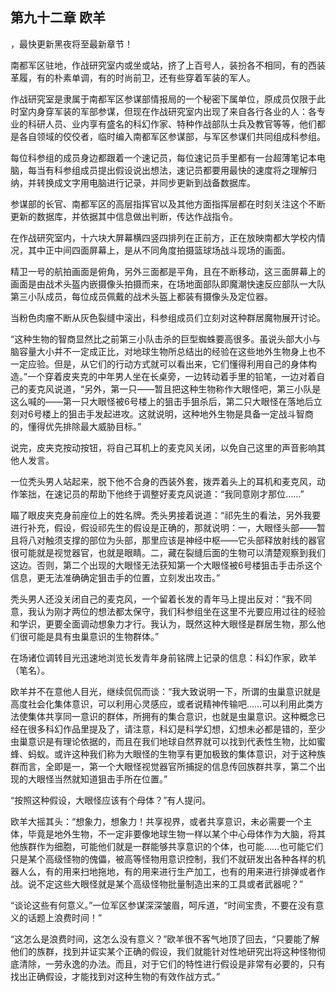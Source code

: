 ## 第九十二章 欧羊
，最快更新黑夜将至最新章节！

南都军区驻地，作战研究室内或坐或站，挤了上百号人，装扮各不相同，有的西装革履，有的朴素单调，有的时尚前卫，还有些穿着军装的军人。

作战研究室是隶属于南都军区参谋部情报局的一个秘密下属单位，原成员仅限于此时室内身穿军装的军部参谋，但现在作战研究室内出现了来自各行各业的人：各专业的科研人员、业内享有盛名的科幻作家、特种作战部队士兵及教官等等，他们都是各自领域的佼佼者，临时编入南都军区参谋部，与军区参谋们共同组成科参组。

每位科参组的成员身边都跟着一个速记员，每位速记员手里都有一台超薄笔记本电脑，每当有科参组成员提出假设说出想法，速记员都要用最快的速度将之理解归纳，并转换成文字用电脑进行记录，并同步更新到战备数据库。

参谋部的长官、南都军区的高层指挥官以及其他方面指挥层都在时刻关注这个不断更新的数据库，并依据其中信息做出判断，传达作战指令。

在作战研究室内，十六块大屏幕横四竖四排列在正前方，正在放映南都大学校内情况，其中正中间四面屏幕上，是从不同角度拍摄篮球场战斗现场的画面。

精卫一号的航拍画面是俯角，另外三面都是平角，且在不断移动，这三面屏幕上的画面是由战术头盔内嵌摄像头拍摄而来，在场地面部队即魔潮快速反应部队一大队第三小队成员，每位成员佩戴的战术头盔上都装有摄像头及定位器。

当粉色肉瘤不断从灰色裂缝中滚出，科参组成员们立刻对这种群居魔物展开讨论。

“这种生物的智商显然比之前第三小队击杀的巨型蜘蛛要高很多。虽说头部大小与脑容量大小并不一定成正比，对地球生物所总结出的经验在这些地外生物身上也不一定应验。但是，从它们的行动方式就可以看出来，它们懂得利用自己的身体构造。”一个穿着皮夹克的中年男人坐在长桌旁，一边转动着手里的铅笔，一边对着自己的麦克风说道，“另外，第一只――暂且把这种生物称作大眼怪吧，第三小队是这么喊的――第一只大眼怪被6号楼上的狙击手狙杀后，第二只大眼怪在落地后立刻对6号楼上的狙击手发起进攻。这就说明，这种地外生物是具备一定战斗智商的，懂得优先排除最大威胁目标。”

说完，皮夹克按动按钮，将自己耳机上的麦克风关闭，以免自己这里的声音影响其他人发言。

一位秃头男人站起来，脱下他不合身的西装外套，拨弄着头上的耳机和麦克风，动作笨拙，在速记员的帮助下他终于调整好麦克风说道：“我同意刚才那位……”

瞄了眼皮夹克身前座位上的姓名牌。秃头男接着说道：“祁先生的看法，另外我要进行补充，假设，假设祁先生的假设是正确的，那就说明：一，大眼怪头部――暂且将八对触须支撑的部位为头部，那里应该是神经中枢――它头部释放射线的器官很可能就是视觉器官，也就是眼睛。二，藏在裂缝后面的生物可以清楚观察到我们这边。否则，第二个出现的大眼怪无法获知第一个大眼怪被6号楼狙击手击杀这个信息，更无法准确确定狙击手的位置，立刻发出攻击。”

秃头男人还没关闭自己的麦克风，一个留着长发的青年马上提出反对：“我不同意，我认为刚才两位的想法都太保守，我们科参组坐在这里不光要应用过往的经验和学识，更要全面调动想象力才行。我认为，既然这种大眼怪是群居生物，那么他们很可能是具有虫巢意识的生物群体。”

在场诸位调转目光迅速地浏览长发青年身前铭牌上记录的信息：科幻作家，欧羊（笔名）。

欧羊并不在意他人目光，继续侃侃而谈：“我大致说明一下，所谓的虫巢意识就是高度社会化集体意识，可以利用心灵感应，或者说精神传输吧……可以利用此类方法使集体共享同一意识的群体，所拥有的集合意识，也就是虫巢意识。这种概念已经在很多科幻作品里提及了，请注意，科幻是科学幻想，幻想未必都是错的，至少虫巢意识是有理论依据的，而且在我们地球自然界就可以找到代表性生物，比如蜜蜂、蚂蚁。或许这种我们称为大眼怪的生物享有更加极致的集体意识，对于这种族群而言，全即是一，第一个大眼怪视觉器官所捕捉的信息传回族群共享，第二个出现的大眼怪当然就知道狙击手所在位置。”

“按照这种假设，大眼怪应该有个母体？”有人提问。

欧羊大摇其头：“想象力，想象力！共享视界，或者共享意识，未必需要一个主体，毕竟是地外生物，不一定非要像地球生物一样以某个中心母体作为大脑，将其他族群作为细胞，可能他们就是一群能够共享意识的个体，也可能……也可能它们只是某个高级怪物的傀儡，被高等怪物用意识控制，我们不就研发出各种各样的机器人么，有的用来扫地拖地，有的用来进行生产加工，也有的用来进行排弹或者作战。说不定这些大眼怪就是某个高级怪物批量制造出来的工具或者武器呢？”

“谈论这些有何意义。”一位军区参谋深深皱眉，呵斥道，“时间宝贵，不要在没有意义的话题上浪费时间！”

“这怎么是浪费时间，这怎么没有意义？”欧羊很不客气地顶了回去，“只要能了解他们的族群，找到并证实某个正确的假设，我们就能针对性地研究出将这种怪物彻底清除，一劳永逸的办法。而且，对于它们的特性进行假设是非常有必要的，只有找出正确假设，才能找到对这种生物的有效作战方式。”

